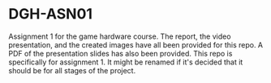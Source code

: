 # DGH-ASN01
Assignment 1 for the game hardware course.
The report, the video presentation, and the created images have all been provided for this repo.
A PDF of the presentation slides has also been provided.
This repo is specifically for assignment 1. It might be renamed if it's decided that it should be for all stages of the project.
